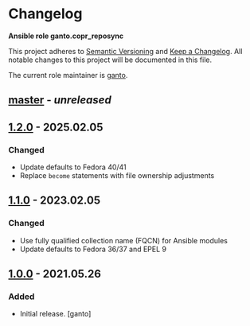 # Changelog

**Ansible role ganto.copr_reposync**

This project adheres to [Semantic Versioning](https://semver.org/spec/v2.0.0.html)
and [Keep a Changelog](https://keepachangelog.com/). All notable changes to this
project will be documented in this file.

The current role maintainer is [ganto](https://github.com/ganto).

## [master](https://github.com/ganto/ansible-copr_reposync/compare/1.2.0...master) - _unreleased_

## [1.2.0](https://github.com/ganto/ansible-copr_reposync/compare/1.1.0...1.2.0) - 2025.02.05

### Changed

- Update defaults to Fedora 40/41
- Replace `become` statements with file ownership adjustments

## [1.1.0](https://github.com/ganto/ansible-copr_reposync/compare/1.0.0...1.1.0) - 2023.02.05

### Changed

- Use fully qualified collection name (FQCN) for Ansible modules
- Update defaults to Fedora 36/37 and EPEL 9

## [1.0.0](https://github.com/ganto/ansible-copr_reposync/releases/tag/1.0.0) - 2021.05.26

### Added

- Initial release. [ganto]
